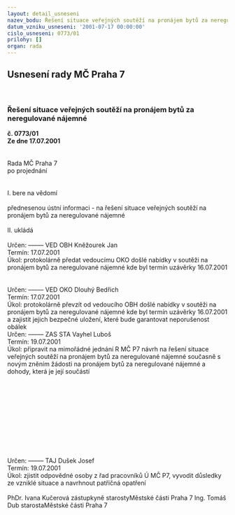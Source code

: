 ```yaml
---
layout: detail_usneseni
nazev_bodu: Řešení situace veřejných soutěží na pronájem bytů za neregulované nájemné
datum_vzniku_usneseni: '2001-07-17 00:00:00'
cislo_usneseni: 0773/01
prilohy: []
organ: rada
---
```

<div id="ucUsn_pList" class="usn">
	<span><h2>Usnesení rady MČ Praha 7 </h2>
<br></span><div class="standBody">
<span><h3>Řešení situace veřejných soutěží na pronájem bytů za neregulované nájemné</h3></span><div class="center">
		<strong>č. 0773/01</strong><br>
	</div>
<div class="center">
		<strong>Ze dne 17.07.2001</strong><br><br>
	</div>
<br>Rada MČ Praha 7<br>po projednání<br><br><br>I.	bere na vědomí<br><br> přednesenou ústní informaci - na řešení situace veřejných soutěží na pronájem bytů za neregulované nájemné<br><br>II.	ukládá<br> <br> Určen:	–––––	VED OBH Kněžourek Jan<br>Termín: 17.07.2001<br>Úkol:	protokolárně předat vedoucímu OKO došlé nabídky v soutěži na pronájem bytů za neregulované nájemné kde byl termín uzávěrky 16.07.2001 <br> <br><br> Určen:	–––––	VED OKO Dlouhý Bedřich<br>Termín: 17.07.2001<br>Úkol:	protokolárně převzít od vedoucího OBH došlé nabídky v soutěži na pronájem bytů za neregulované nájemné kde byl termín uzávěrky 16.07.2001 a zajistit jejich bezpečné uložení, které bude garantovat neporušenost obálek<br>  Určen:	–––––	ZAS STA Vayhel Luboš<br>Termín: 19.07.2001<br>Úkol:	připravit na mimořádné jednání R MČ P7 návrh na řešení situace veřejných soutěží na pronájem bytů za neregulované nájemné současně s novým zněním žádosti na pronájem bytů za neregulované nájemné a dohody, která je její součástí <br>  <br><br><br><br><br><br><br><br><br><br><br>Určen:	–––––	TAJ Dušek Josef<br>Termín: 19.07.2001<br>Úkol:	zjistit odpovědné osoby z řad pracovníků  Ú MČ P7, vyvodit důsledky ze vzniklé situace a navrhnout patřičná opatření <br>   	<br>PhDr. Ivana Kučerová zástupkyně starostyMěstské části Praha 7	Ing. Tomáš Dub starostaMěstské části Praha 7<br>	<br><br>
</div>
</div>